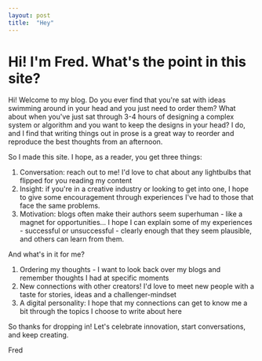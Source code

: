 ```yaml
---
layout: post
title:  "Hey"
---
```

# Hi! I'm Fred. What's the point in this site?

Hi! Welcome to my blog. Do you ever find that you're sat with ideas swimming around in your head and you just need to order them? What about when you've just sat through 3-4 hours of designing a complex system or algorithm and you want to keep the designs in your head? I do, and I find that writing things out in prose is a great way to reorder and reproduce the best thoughts from an afternoon.

So I made this site. I hope, as a reader, you get three things:
1. Conversation: reach out to me! I'd love to chat about any lightbulbs that flipped for you reading my content
2. Insight: if you're in a creative industry or looking to get into one, I hope to give some encouragement through experiences I've had to those that face the same problems.
3. Motivation: blogs often make their authors seem superhuman - like a magnet for opportunities... I hope I can explain some of my experiences - successful or unsuccessful - clearly enough that they seem plausible, and others can learn from them.

And what's in it for me?
1. Ordering my thoughts - I want to look back over my blogs and remember thoughts I had at specific moments
2. New connections with other creators! I'd love to meet new people with a taste for stories, ideas and a challenger-mindset
3. A digital personality: I hope that my connections can get to know me a bit through the topics I choose to write about here

So thanks for dropping in! Let's celebrate innovation, start conversations, and keep creating.

Fred
